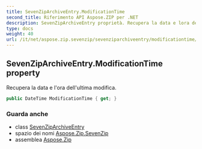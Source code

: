 ```yaml
---
title: SevenZipArchiveEntry.ModificationTime
second_title: Riferimento API Aspose.ZIP per .NET
description: SevenZipArchiveEntry proprietà. Recupera la data e lora dellultima modifica.
type: docs
weight: 40
url: /it/net/aspose.zip.sevenzip/sevenziparchiveentry/modificationtime/
---
```

## SevenZipArchiveEntry.ModificationTime property

Recupera la data e l'ora dell'ultima modifica.

```csharp
public DateTime ModificationTime { get; }
```

### Guarda anche

* class [SevenZipArchiveEntry](../)
* spazio dei nomi [Aspose.Zip.SevenZip](../../sevenziparchiveentry/)
* assemblea [Aspose.Zip](../../../)


